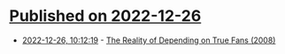 # [Published on 2022-12-26](index.md)

* [2022-12-26, 10:12:19](https://news.ycombinator.com/item?id=34136331) - [The Reality of Depending on True Fans (2008)](https://kk.org/thetechnium/the-reality-of/)
